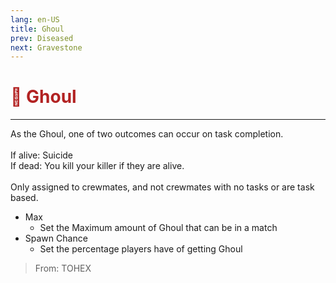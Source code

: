 ```yaml
---
lang: en-US
title: Ghoul
prev: Diseased
next: Gravestone
---
```


# <font color=#B22222>👻 <b>Ghoul</b></font> <Badge text="Mixed" type="tip" vertical="middle"/>
---

As the Ghoul, one of two outcomes can occur on task completion.<br><br>
If alive: Suicide<br>
If dead: You kill your killer if they are alive.<br><br>
Only assigned to crewmates, and not crewmates with no tasks or are task based.
* Max
  * Set the Maximum amount of Ghoul that can be in a match
* Spawn Chance
  * Set the percentage players have of getting Ghoul

> From: TOHEX